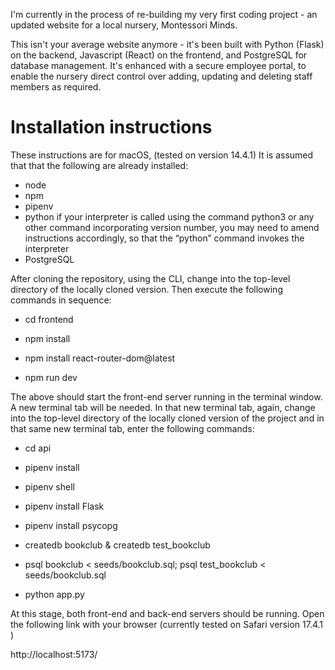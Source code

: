 I'm currently in the process of re-building my very first coding project - an updated website for a local nursery, Montessori Minds.

This isn't your average website anymore - it's been built with Python (Flask) on the backend, Javascript (React) on the frontend, and PostgreSQL for database management. It's enhanced with a secure employee portal, to enable the nursery direct control over adding, updating and deleting staff members as required.

# Installation instructions

These instructions are for macOS, (tested on version 14.4.1) It is assumed that that the following are already installed:

- node
- npm
- pipenv
- python
  if your interpreter is called using the command python3 or any other command incorporating version number, you may need to amend instructions accordingly, so that the “python” command invokes the interpreter
- PostgreSQL

After cloning the repository, using the CLI, change into the top-level directory of the locally cloned version. Then execute the following commands in sequence:

- cd frontend

- npm install

- npm install react-router-dom@latest

- npm run dev

The above should start the front-end server running in the terminal window. A new terminal tab will be needed. In that new terminal tab, again, change into the top-level directory of the locally cloned version of the project and in that same new terminal tab, enter the following commands:

- cd api

- pipenv install

- pipenv shell

- pipenv install Flask

- pipenv install psycopg

- createdb bookclub & createdb test_bookclub

- psql bookclub < seeds/bookclub.sql; psql test_bookclub < seeds/bookclub.sql

- python app.py

At this stage, both front-end and back-end servers should be running. Open the following link with your browser (currently tested on Safari version 17.4.1 )

http://localhost:5173/
